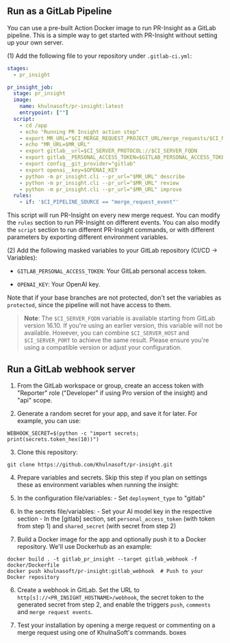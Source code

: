 ## Run as a GitLab Pipeline
You can use a pre-built Action Docker image to run PR-Insight as a GitLab pipeline. This is a simple way to get started with PR-Insight without setting up your own server.

(1) Add the following file to your repository under `.gitlab-ci.yml`:
```yaml
stages:
  - pr_insight

pr_insight_job:
  stage: pr_insight
  image:
    name: khulnasoft/pr-insight:latest
    entrypoint: [""]
  script:
    - cd /app
    - echo "Running PR Insight action step"
    - export MR_URL="$CI_MERGE_REQUEST_PROJECT_URL/merge_requests/$CI_MERGE_REQUEST_IID"
    - echo "MR_URL=$MR_URL"
    - export gitlab__url=$CI_SERVER_PROTOCOL://$CI_SERVER_FQDN
    - export gitlab__PERSONAL_ACCESS_TOKEN=$GITLAB_PERSONAL_ACCESS_TOKEN
    - export config__git_provider="gitlab"
    - export openai__key=$OPENAI_KEY
    - python -m pr_insight.cli --pr_url="$MR_URL" describe
    - python -m pr_insight.cli --pr_url="$MR_URL" review
    - python -m pr_insight.cli --pr_url="$MR_URL" improve
  rules:
    - if: '$CI_PIPELINE_SOURCE == "merge_request_event"'
```
This script will run PR-Insight on every new merge request. You can modify the `rules` section to run PR-Insight on different events.
You can also modify the `script` section to run different PR-Insight commands, or with different parameters by exporting different environment variables.


(2) Add the following masked variables to your GitLab repository (CI/CD -> Variables):

- `GITLAB_PERSONAL_ACCESS_TOKEN`: Your GitLab personal access token.

- `OPENAI_KEY`: Your OpenAI key.

Note that if your base branches are not protected, don't set the variables as `protected`, since the pipeline will not have access to them.

> **Note**: The `$CI_SERVER_FQDN` variable is available starting from GitLab version 16.10. If you're using an earlier version, this variable will not be available. However, you can combine `$CI_SERVER_HOST` and `$CI_SERVER_PORT` to achieve the same result. Please ensure you're using a compatible version or adjust your configuration.

## Run a GitLab webhook server

1. From the GitLab workspace or group, create an access token with "Reporter" role ("Developer" if using Pro version of the insight) and "api" scope.

2. Generate a random secret for your app, and save it for later. For example, you can use:

```
WEBHOOK_SECRET=$(python -c "import secrets; print(secrets.token_hex(10))")
```

3. Clone this repository:

```
git clone https://github.com/Khulnasoft/pr-insight.git
```

4. Prepare variables and secrets. Skip this step if you plan on settings these as environment variables when running the insight:
  1. In the configuration file/variables:
    - Set `deployment_type` to "gitlab"

  2. In the secrets file/variables:
    - Set your AI model key in the respective section
    - In the [gitlab] section, set `personal_access_token` (with token from step 1) and `shared_secret` (with secret from step 2)


5. Build a Docker image for the app and optionally push it to a Docker repository. We'll use Dockerhub as an example:
```
docker build . -t gitlab_pr_insight --target gitlab_webhook -f docker/Dockerfile
docker push khulnasoft/pr-insight:gitlab_webhook  # Push to your Docker repository
```

6. Create a webhook in GitLab. Set the URL to ```http[s]://<PR_INSIGHT_HOSTNAME>/webhook```, the secret token to the generated secret from step 2, and enable the triggers `push`, `comments` and `merge request events`.

7. Test your installation by opening a merge request or commenting on a merge request using one of KhulnaSoft's commands.
boxes
